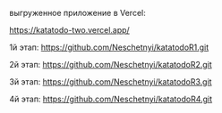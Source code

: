 выгруженное приложение в Vercel:

https://katatodo-two.vercel.app/



1й этап: 
https://github.com/Neschetnyi/katatodoR1.git

2й этап: 
https://github.com/Neschetnyi/katatodoR2.git

3й этап: 
https://github.com/Neschetnyi/katatodoR3.git

4й этап: 
https://github.com/Neschetnyi/katatodoR4.git

